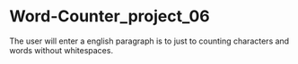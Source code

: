 # Word-Counter_project_06
The user will enter a english paragraph is to just to counting characters and words without whitespaces.
